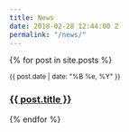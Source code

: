 ```yaml
---
title: News
date: 2018-02-28 12:44:00 Z
permalink: "/news/"
---
```


{% for post in site.posts %}
<article>
  <small>{{ post.date | date: "%B %e, %Y" }}</small>
  <h3><a href="{{ post.url }}">{{ post.title }}</a></h3>
</article>
{% endfor %}